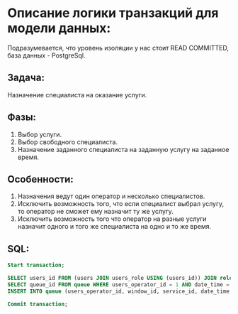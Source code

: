 # Описание логики транзакций для модели данных:
Подразумевается, что уровень изоляции у нас стоит READ COMMITTED, база данных - PostgreSql.
## Задача:
Назначение специалиста на оказание услуги.
## Фазы:
1. Выбор услуги. 
2. Выбор свободного специалиста. 
3. Назначение заданного специалиста на заданную услугу на заданное время.

## Особенности: 
1. Назначения ведут один оператор и несколько специалистов.    
2. Исключить возможность того, что если специалист выбрал услугу, то оператор не сможет ему назначит ту же услугу.
3. Исключить возможность того что оператор на разные услуги назначит одного и того же специалиста на одно и то же время.

## SQL:  
```sql
Start transaction;

SELECT users_id FROM (users JOIN users_role USING (users_id)) JOIN role USING (role_id) WHERE users.is_active = TRUE AND role_name='Услуга 1' FOR UPDATE ;
SELECT queue_id FROM queue WHERE users_operator_id = 1 AND date_time = '2019-06-23 19:14:47.588000' FOR UPDATE ;
INSERT INTO queue (users_operator_id, window_id, service_id, date_time, ticket_number) VALUES (1, 1, 1, '2019-06-23 19:14:47.588000', 60);

Commit transaction;
```
 
